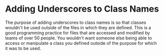 # Adding Underscores to Class Names

The purpose of adding underscores to class names is so that classes wouldn't be used outside of the files in which they are defined. This is a good programming practice for files that are accessed and modified by teams of over 50 people. You wouldn't want someone else being able to access or manipulate a class you defined outside of the purpose for which it was to be used.
